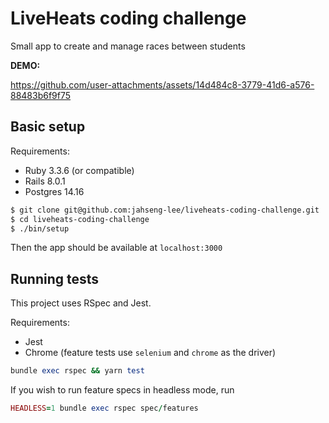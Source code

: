 # LiveHeats coding challenge

Small app to create and manage races between students

**DEMO:**

https://github.com/user-attachments/assets/14d484c8-3779-41d6-a576-88483b6f9f75

## Basic setup

Requirements:

* Ruby 3.3.6 (or compatible)
* Rails 8.0.1
* Postgres 14.16

```bash
$ git clone git@github.com:jahseng-lee/liveheats-coding-challenge.git
$ cd liveheats-coding-challenge
$ ./bin/setup
```

Then the app should be available at `localhost:3000`

## Running tests

This project uses RSpec and Jest.

Requirements:
* Jest
* Chrome (feature tests use `selenium` and `chrome` as the driver)

```ruby
bundle exec rspec && yarn test
```

If you wish to run feature specs in headless mode, run
```ruby
HEADLESS=1 bundle exec rspec spec/features
```
